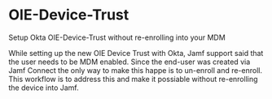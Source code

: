 # OIE-Device-Trust
Setup Okta OIE-Device-Trust without re-enrolling into your MDM

While setting up the new OIE Device Trust with Okta, Jamf support said that the user needs to be MDM enabled. Since the end-user was created via Jamf Connect the only way to make this happe is to un-enroll and re-enroll. 
This workflow is to address this and make it possiable without re-enrolling the device into Jamf.
